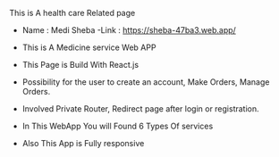 This is A health care Related page

- Name : Medi Sheba
  -Link : https://sheba-47ba3.web.app/

- This is A Medicine service Web APP
- This Page is Build With React.js
- Possibility for the user to create an account, Make Orders, Manage Orders.
- Involved Private Router, Redirect page after login or registration.
- In This WebApp You will Found 6 Types Of services
- Also This App is Fully responsive
